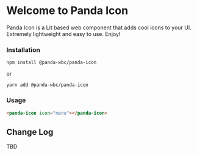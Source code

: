 # Welcome to Panda Icon
Panda Icon is a Lit based web component that adds cool icons to your UI. Extremely lightweight and easy to use.
Enjoy!

### Installation
```npm install @panda-wbc/panda-icon```

or 

```yarn add @panda-wbc/panda-icon```

### Usage

```html
<panda-icon icon="menu"></panda-icon>
```

## Change Log

TBD
